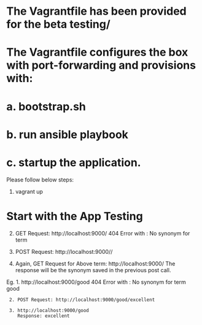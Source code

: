 # The Vagrantfile has been provided for the beta testing/
# The Vagrantfile  configures the box with port-forwarding and provisions with:
#  a. bootstrap.sh 
#  b. run ansible playbook
#  c. startup the application.

Please follow below steps:

1. vagrant up

# Start with the App Testing
2. GET Request: http://localhost:9000/<term>
   404 Error with : No synonym for term <term>

3. POST Request: http://localhost:9000/<term>/<synonym>
   
4. Again, GET Request for Above term: http://localhost:9000/<term>
   The response will be the synonym saved in the previous post call.


Eg.  1. http://localhost:9000/good
     404 Error with : No synonym for term good

     2. POST Request: http://localhost:9000/good/excellent

     3. http://localhost:9000/good
        Response: excellent


